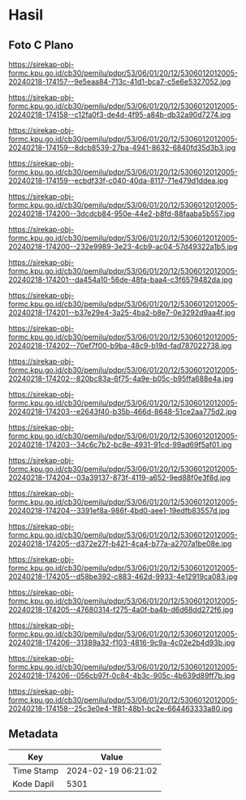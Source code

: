 # Hasil

## Foto C Plano

https://sirekap-obj-formc.kpu.go.id/cb30/pemilu/pdpr/53/06/01/20/12/5306012012005-20240218-174157--9e5eaa84-713c-41d1-bca7-c5e6e5327052.jpg

https://sirekap-obj-formc.kpu.go.id/cb30/pemilu/pdpr/53/06/01/20/12/5306012012005-20240218-174158--c12fa0f3-de4d-4f95-a84b-db32a90d7274.jpg

https://sirekap-obj-formc.kpu.go.id/cb30/pemilu/pdpr/53/06/01/20/12/5306012012005-20240218-174159--8dcb8539-27ba-4941-8632-6840fd35d3b3.jpg

https://sirekap-obj-formc.kpu.go.id/cb30/pemilu/pdpr/53/06/01/20/12/5306012012005-20240218-174159--ecbdf33f-c040-40da-8117-71e479d1ddea.jpg

https://sirekap-obj-formc.kpu.go.id/cb30/pemilu/pdpr/53/06/01/20/12/5306012012005-20240218-174200--3dcdcb84-950e-44e2-b8fd-88faaba5b557.jpg

https://sirekap-obj-formc.kpu.go.id/cb30/pemilu/pdpr/53/06/01/20/12/5306012012005-20240218-174200--232e9989-3e23-4cb9-ac04-57d49322a1b5.jpg

https://sirekap-obj-formc.kpu.go.id/cb30/pemilu/pdpr/53/06/01/20/12/5306012012005-20240218-174201--da454a10-56de-48fa-baa4-c3f6579482da.jpg

https://sirekap-obj-formc.kpu.go.id/cb30/pemilu/pdpr/53/06/01/20/12/5306012012005-20240218-174201--b37e29e4-3a25-4ba2-b8e7-0e3292d9aa4f.jpg

https://sirekap-obj-formc.kpu.go.id/cb30/pemilu/pdpr/53/06/01/20/12/5306012012005-20240218-174202--70ef7f00-b9ba-48c9-b19d-fad787022738.jpg

https://sirekap-obj-formc.kpu.go.id/cb30/pemilu/pdpr/53/06/01/20/12/5306012012005-20240218-174202--820bc83a-6f75-4a9e-b05c-b95ffa688e4a.jpg

https://sirekap-obj-formc.kpu.go.id/cb30/pemilu/pdpr/53/06/01/20/12/5306012012005-20240218-174203--e2643f40-b35b-466d-8648-51ce2aa775d2.jpg

https://sirekap-obj-formc.kpu.go.id/cb30/pemilu/pdpr/53/06/01/20/12/5306012012005-20240218-174203--34c6c7b2-bc8e-4931-91cd-99ad69f5af01.jpg

https://sirekap-obj-formc.kpu.go.id/cb30/pemilu/pdpr/53/06/01/20/12/5306012012005-20240218-174204--03a39137-873f-4119-a652-9ed88f0e3f8d.jpg

https://sirekap-obj-formc.kpu.go.id/cb30/pemilu/pdpr/53/06/01/20/12/5306012012005-20240218-174204--3391ef8a-986f-4bd0-aee1-19edfb83557d.jpg

https://sirekap-obj-formc.kpu.go.id/cb30/pemilu/pdpr/53/06/01/20/12/5306012012005-20240218-174205--d372e27f-b421-4ca4-b77a-a2707a1be08e.jpg

https://sirekap-obj-formc.kpu.go.id/cb30/pemilu/pdpr/53/06/01/20/12/5306012012005-20240218-174205--d58be392-c883-462d-9933-4e12919ca083.jpg

https://sirekap-obj-formc.kpu.go.id/cb30/pemilu/pdpr/53/06/01/20/12/5306012012005-20240218-174205--47680314-f275-4a0f-ba4b-d6d68dd272f6.jpg

https://sirekap-obj-formc.kpu.go.id/cb30/pemilu/pdpr/53/06/01/20/12/5306012012005-20240218-174206--31389a32-f103-4816-9c9a-4c02e2b4d93b.jpg

https://sirekap-obj-formc.kpu.go.id/cb30/pemilu/pdpr/53/06/01/20/12/5306012012005-20240218-174206--056cb97f-0c84-4b3c-905c-4b639d89ff7b.jpg

https://sirekap-obj-formc.kpu.go.id/cb30/pemilu/pdpr/53/06/01/20/12/5306012012005-20240218-174158--25c3e0e4-1f81-48b1-bc2e-664463333a80.jpg


## Metadata

| Key        | Value               |
| ---------- | ------------------- |
| Time Stamp | 2024-02-19 06:21:02 |
| Kode Dapil | 5301                |



